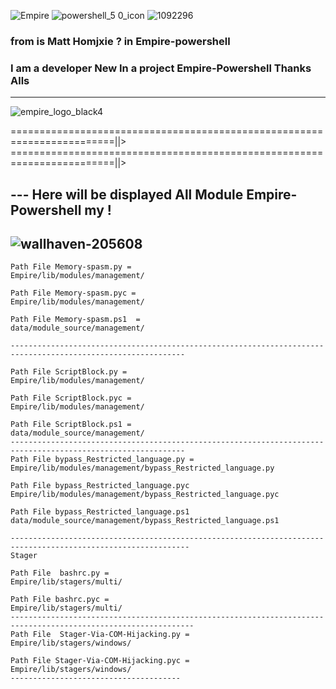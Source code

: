 ![Empire](https://user-images.githubusercontent.com/25440152/29976982-e0831f5a-8f09-11e7-92f7-f5e6772d5e76.png)
![powershell_5 0_icon](https://user-images.githubusercontent.com/25440152/29977080-2f28bb24-8f0a-11e7-9e77-d4b792fb9807.png)
![1092296](https://user-images.githubusercontent.com/25440152/29977114-4b7aff30-8f0a-11e7-9972-b4f2139a845f.gif)


### from is Matt Homjxie ? in Empire-powershell 
### I am a developer New In a project Empire-Powershell Thanks Alls
---
![empire_logo_black4](https://user-images.githubusercontent.com/25440152/29976843-713eae34-8f09-11e7-8c4d-d87b79eddcbb.png)

========================================================================||>
========================================================================||>
## --- Here will be displayed All Module Empire-Powershell my !

![wallhaven-205608](https://user-images.githubusercontent.com/25440152/29684174-007ca708-88df-11e7-93d8-14a6523696c3.jpg)
---------------------------------

```
Path File Memory-spasm.py =
Empire/lib/modules/management/

Path File Memory-spasm.pyc =
Empire/lib/modules/management/

Path File Memory-spasm.ps1  =
data/module_source/management/

------------------------------------------------------------------------------------------------------------- 

Path File ScriptBlock.py =
Empire/lib/modules/management/

Path File ScriptBlock.pyc = 
Empire/lib/modules/management/

Path File ScriptBlock.ps1 = 
data/module_source/management/
-------------------------------------------------------------------------------------------------------------
Path File bypass_Restricted_language.py = 
Empire/lib/modules/management/bypass_Restricted_language.py

Path File bypass_Restricted_language.pyc 
Empire/lib/modules/management/bypass_Restricted_language.pyc

Path File bypass_Restricted_language.ps1
data/module_source/management/bypass_Restricted_language.ps1

--------------------------------------------------------------------------------------------------------------
Stager
 
Path File  bashrc.py =
Empire/lib/stagers/multi/

Path File bashrc.pyc =
Empire/lib/stagers/multi/
---------------------------------------------------------------------------------------------------------------
Path File  Stager-Via-COM-Hijacking.py =
Empire/lib/stagers/windows/

Path File Stager-Via-COM-Hijacking.pyc =
Empire/lib/stagers/windows/
--------------------------------------
```
